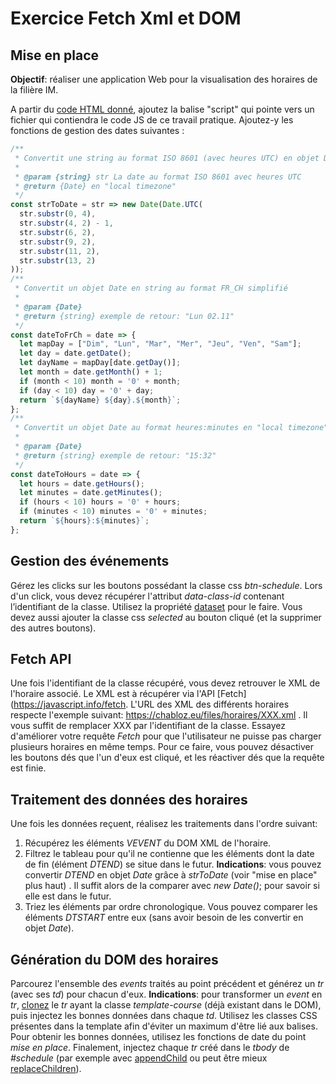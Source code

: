# Exercice Fetch Xml et DOM

## Mise en place

**Objectif**:  réaliser une application Web pour la visualisation des horaires de la filière IM.

A partir du [code HTML donné](resources/jsFetchXml.html), ajoutez la balise "script" qui pointe vers un fichier qui contiendra le code JS de ce travail pratique. Ajoutez-y les fonctions de gestion des dates suivantes :

```js
/**
 * Convertit une string au format ISO 8601 (avec heures UTC) en objet Date
 *
 * @param {string} str La date au format ISO 8601 avec heures UTC
 * @return {Date} en "local timezone"
 */
const strToDate = str => new Date(Date.UTC(
  str.substr(0, 4),
  str.substr(4, 2) - 1,
  str.substr(6, 2),
  str.substr(9, 2),
  str.substr(11, 2),
  str.substr(13, 2)
));
/**
 * Convertit un objet Date en string au format FR_CH simplifié
 *
 * @param {Date}
 * @return {string} exemple de retour: "Lun 02.11"
 */
const dateToFrCh = date => {
  let mapDay = ["Dim", "Lun", "Mar", "Mer", "Jeu", "Ven", "Sam"];
  let day = date.getDate();
  let dayName = mapDay[date.getDay()];
  let month = date.getMonth() + 1;
  if (month < 10) month = '0' + month;
  if (day < 10) day = '0' + day;
  return `${dayName} ${day}.${month}`;
};
/**
 * Convertit un objet Date au format heures:minutes en "local timezone"
 *
 * @param {Date}
 * @return {string} exemple de retour: "15:32"
 */
const dateToHours = date => {
  let hours = date.getHours();
  let minutes = date.getMinutes();
  if (hours < 10) hours = '0' + hours;
  if (minutes < 10) minutes = '0' + minutes;
  return `${hours}:${minutes}`;
};
```

## Gestion des événements

Gérez les clicks sur les boutons possédant la classe css *btn-schedule*.  Lors d'un click, vous devez récupérer l'attribut *data-class-id* contenant l’identifiant de la classe.  Utilisez la propriété [dataset](https://developer.mozilla.org/en-US/docs/Web/API/HTMLElement/dataset) pour le faire. Vous devez aussi ajouter la classe css *selected* au bouton cliqué (et la supprimer des autres boutons).

## Fetch API

Une fois l'identifiant de la classe récupéré, vous devez retrouver le XML de l'horaire associé. Le XML est  à récupérer via l'API [Fetch](https://javascript.info/fetch. L'URL des XML des différents horaires respecte l'exemple suivant:  https://chabloz.eu/files/horaires/XXX.xml . Il vous suffit de remplacer XXX par l'identifiant de la classe. Essayez d'améliorer votre requête *Fetch* pour que l'utilisateur ne puisse pas charger plusieurs horaires en même temps. Pour ce faire, vous pouvez désactiver les boutons dés que l'un d'eux est cliqué, et les réactiver dés que la requête est finie.

## Traitement des données des horaires

Une fois les données reçuent, réalisez les traitements dans l'ordre suivant:

 1. Récupérez les éléments *VEVENT* du DOM XML de l'horaire.
 2. Filtrez le tableau pour qu'il ne contienne que les éléments dont la date de fin (élément *DTEND*) se situe dans le futur. **Indications**: vous pouvez convertir *DTEND* en objet *Date* grâce à *strToDate* (voir "mise en place" plus haut) . Il suffit alors de la comparer avec *new Date()*; pour savoir si elle est dans le futur.
 3. Triez les éléments par ordre chronologique. Vous pouvez comparer les éléments *DTSTART* entre eux (sans avoir besoin de les convertir en objet *Date*).

 ## Génération du DOM des horaires

Parcourez l'ensemble des *events* traités au point précédent et générez un *tr* (avec ses *td*) pour chacun d'eux. **Indications**: pour transformer un *event* en *tr*, [clonez](https://developer.mozilla.org/en-US/docs/Web/API/Node/cloneNode) le *tr* ayant la classe *template-course* (déjà existant dans le DOM), puis injectez les bonnes données dans chaque *td*. Utilisez les classes CSS présentes dans la template afin d'éviter un maximum d'être lié aux balises. Pour obtenir les bonnes données, utilisez les fonctions de date du point *mise en place*. Finalement, injectez chaque *tr* créé dans le *tbody* de *#schedule* (par exemple avec [appendChild](https://developer.mozilla.org/en-US/docs/Web/API/Node/appendChild) ou peut être mieux [replaceChildren](https://developer.mozilla.org/en-US/docs/Web/API/Element/replaceChildren)).